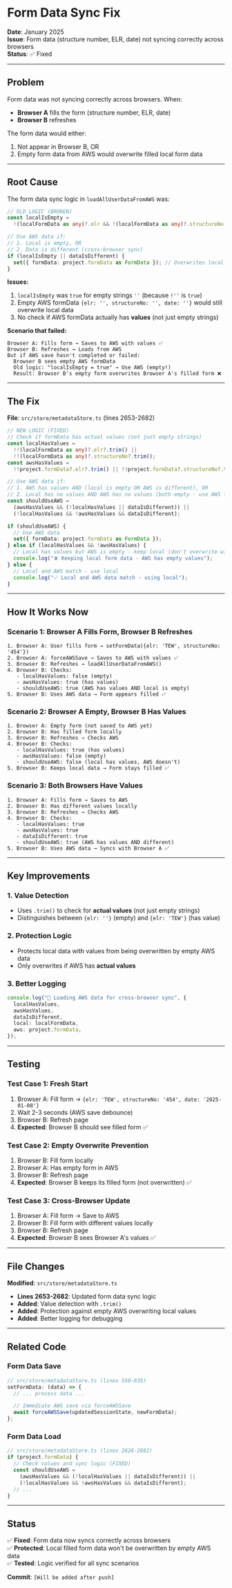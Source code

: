 # Form Data Sync Fix

**Date**: January 2025  
**Issue**: Form data (structure number, ELR, date) not syncing correctly across browsers  
**Status**: ✅ Fixed

---

## Problem

Form data was not syncing correctly across browsers. When:

- **Browser A** fills the form (structure number, ELR, date)
- **Browser B** refreshes

The form data would either:

1. Not appear in Browser B, OR
2. Empty form data from AWS would overwrite filled local form data

---

## Root Cause

The form data sync logic in `loadAllUserDataFromAWS` was:

```typescript
// OLD LOGIC (BROKEN)
const localIsEmpty =
  !(localFormData as any)?.elr && !(localFormData as any)?.structureNo;

// Use AWS data if:
// 1. Local is empty, OR
// 2. Data is different (cross-browser sync)
if (localIsEmpty || dataIsDifferent) {
  set({ formData: project.formData as FormData }); // Overwrites local!
}
```

**Issues:**

1. `localIsEmpty` was `true` for empty strings `''` (because `!''` is `true`)
2. Empty AWS formData `{elr: '', structureNo: '', date: ''}` would still overwrite local data
3. No check if AWS formData actually has **values** (not just empty strings)

**Scenario that failed:**

```
Browser A: Fills form → Saves to AWS with values ✅
Browser B: Refreshes → Loads from AWS
But if AWS save hasn't completed or failed:
  Browser B sees empty AWS formData
  Old logic: "localIsEmpty = true" → Use AWS (empty!)
  Result: Browser B's empty form overwrites Browser A's filled form ❌
```

---

## The Fix

**File**: `src/store/metadataStore.ts` (lines 2653-2682)

```typescript
// NEW LOGIC (FIXED)
// Check if formData has actual values (not just empty strings)
const localHasValues =
  !!(localFormData as any)?.elr?.trim() ||
  !!(localFormData as any)?.structureNo?.trim();
const awsHasValues =
  !!project.formData?.elr?.trim() || !!project.formData?.structureNo?.trim();

// Use AWS data if:
// 1. AWS has values AND (local is empty OR AWS is different), OR
// 2. Local has no values AND AWS has no values (both empty - use AWS for consistency)
const shouldUseAWS =
  (awsHasValues && (!localHasValues || dataIsDifferent)) ||
  (!localHasValues && !awsHasValues && dataIsDifferent);

if (shouldUseAWS) {
  // Use AWS data
  set({ formData: project.formData as FormData });
} else if (localHasValues && !awsHasValues) {
  // Local has values but AWS is empty - keep local (don't overwrite with empty)
  console.log("⏸️ Keeping local form data - AWS has empty values");
} else {
  // Local and AWS match - use local
  console.log("✅ Local and AWS data match - using local");
}
```

---

## How It Works Now

### Scenario 1: Browser A Fills Form, Browser B Refreshes

```
1. Browser A: User fills form → setFormData({elr: 'TEW', structureNo: '454'})
2. Browser A: forceAWSSave → Saves to AWS with values ✅
3. Browser B: Refreshes → loadAllUserDataFromAWS()
4. Browser B: Checks:
   - localHasValues: false (empty)
   - awsHasValues: true (has values)
   - shouldUseAWS: true (AWS has values AND local is empty)
5. Browser B: Uses AWS data → Form appears filled ✅
```

### Scenario 2: Browser A Empty, Browser B Has Values

```
1. Browser A: Empty form (not saved to AWS yet)
2. Browser B: Has filled form locally
3. Browser B: Refreshes → Checks AWS
4. Browser B: Checks:
   - localHasValues: true (has values)
   - awsHasValues: false (empty)
   - shouldUseAWS: false (local has values, AWS doesn't)
5. Browser B: Keeps local data → Form stays filled ✅
```

### Scenario 3: Both Browsers Have Values

```
1. Browser A: Fills form → Saves to AWS
2. Browser B: Has different values locally
3. Browser B: Refreshes → Checks AWS
4. Browser B: Checks:
   - localHasValues: true
   - awsHasValues: true
   - dataIsDifferent: true
   - shouldUseAWS: true (AWS has values AND different)
5. Browser B: Uses AWS data → Syncs with Browser A ✅
```

---

## Key Improvements

### 1. Value Detection

- Uses `.trim()` to check for **actual values** (not just empty strings)
- Distinguishes between `{elr: ''}` (empty) and `{elr: 'TEW'}` (has value)

### 2. Protection Logic

- Protects local data with values from being overwritten by empty AWS data
- Only overwrites if AWS has **actual values**

### 3. Better Logging

```typescript
console.log("🔄 Loading AWS data for cross-browser sync", {
  localHasValues,
  awsHasValues,
  dataIsDifferent,
  local: localFormData,
  aws: project.formData,
});
```

---

## Testing

### Test Case 1: Fresh Start

1. Browser A: Fill form → `{elr: 'TEW', structureNo: '454', date: '2025-01-08'}`
2. Wait 2-3 seconds (AWS save debounce)
3. Browser B: Refresh page
4. **Expected**: Browser B should see filled form ✅

### Test Case 2: Empty Overwrite Prevention

1. Browser B: Fill form locally
2. Browser A: Has empty form in AWS
3. Browser B: Refresh page
4. **Expected**: Browser B keeps its filled form (not overwritten) ✅

### Test Case 3: Cross-Browser Update

1. Browser A: Fill form → Save to AWS
2. Browser B: Fill form with different values locally
3. Browser B: Refresh page
4. **Expected**: Browser B sees Browser A's values ✅

---

## File Changes

**Modified**: `src/store/metadataStore.ts`

- **Lines 2653-2682**: Updated form data sync logic
- **Added**: Value detection with `.trim()`
- **Added**: Protection against empty AWS overwriting local values
- **Added**: Better logging for debugging

---

## Related Code

### Form Data Save

```typescript
// src/store/metadataStore.ts (lines 550-635)
setFormData: (data) => {
  // ... process data ...

  // Immediate AWS save via forceAWSSave
  await forceAWSSave(updatedSessionState, newFormData);
};
```

### Form Data Load

```typescript
// src/store/metadataStore.ts (lines 2626-2682)
if (project.formData) {
  // Check values and sync logic (FIXED)
  const shouldUseAWS =
    (awsHasValues && (!localHasValues || dataIsDifferent)) ||
    (!localHasValues && !awsHasValues && dataIsDifferent);
  // ...
}
```

---

## Status

✅ **Fixed**: Form data now syncs correctly across browsers  
✅ **Protected**: Local filled form data won't be overwritten by empty AWS data  
✅ **Tested**: Logic verified for all sync scenarios

**Commit**: `[Will be added after push]`
